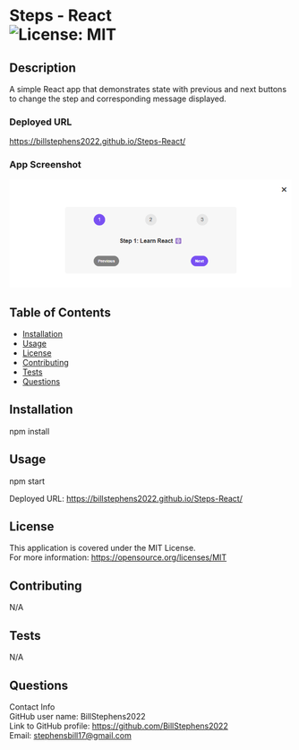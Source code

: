 # Steps - React<br>![License: MIT](https://img.shields.io/badge/License-MIT-yellow.svg)

  ## Description

  A simple React app that demonstrates state with previous and next buttons to change the step and corresponding message displayed.

  ### Deployed URL
  https://billstephens2022.github.io/Steps-React/

  ### App Screenshot
  ![app screenshot](/public/screenshot.png)
  
  ## Table of Contents
  
  - [Installation](#installation)
  - [Usage](#usage)
  - [License](#license)
  - [Contributing](#contributing)
  - [Tests](#tests)
  - [Questions](#questions)
  
  ## Installation
  
  npm install
  
  ## Usage
  
  npm start

  Deployed URL:  https://billstephens2022.github.io/Steps-React/

  ## License
This application is covered under the MIT License.
<br>For more information: https://opensource.org/licenses/MIT
  
  ## Contributing
  N/A
  
  ## Tests
  N/A

  ## Questions
  Contact Info<br>
  GitHub user name: BillStephens2022<br>
  Link to GitHub profile: https://github.com/BillStephens2022<br>
  Email: stephensbill17@gmail.com